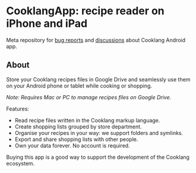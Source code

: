# CooklangApp: recipe reader on iPhone and iPad

Meta repository for [bug reports](https://github.com/cooklang/cooklang-app-android/issues) and [discussions](https://github.com/cooklang/cooklang-app-android/discussions) about Cooklang Android app.

## About

Store your Cooklang recipes files in Google Drive and seamlessly use them on your Android phone or tablet while cooking or shopping.

_Note: Requires Mac or PC to manage recipes files on Google Drive._

Features:

* Read recipe files written in the Cooklang markup language.
* Create shopping lists grouped by store department.
* Organise your recipes in your way: we support folders and symlinks.
* Export and share shopping lists with other people.
* Own your data forever. No account is required.


Buying this app is a good way to support the development of the Cooklang ecosystem.

